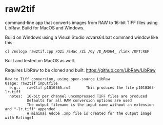 # raw2tif
command-line app that converts images from RAW to 16-bit TIFF files using LibRaw. Build for MacOS and Windows.

Build on Windows using a Visual Studio vcvars64.bat command window like this:

    cl /nologo raw2tif.cpp /O2i /EHac /Zi /Gy /D_AMD64_ /link /OPT:REF
    
Built and tested on MacOS as well.

Requires LibRaw to be cloned and built. https://github.com/LibRaw/LibRaw

    Raw to Tiff conversion, using open-source LibRaw
    Usage: raw2tif inputfile
      e.g.:   raw2tif p1010365.rw2       This produces the file p1010365-lr.tiff
      notes:  16-bit per channel uncompressed TIFF files are produced
              Defaults for all RAW conversion options are used
              The output filename is the input name without an extension and "-lr.tiff" appended
              A minimal Adobe .xmp file is created for the output image with Rating=1

